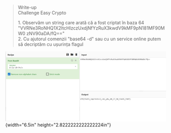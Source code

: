 > Write-up\
> Challenge Easy Crypto
>
> 1\. Observăm un string care arată că a fost criptat în baza 64\
> "VVRNe3RoNHQ1X2ltcHIzczUxdjNfYzRuX3kwdV9kMF9pN181MF90MW0
> zNV90aDA/fQ=="\
> 2. Cu ajutorul comenzii "base64 -d" sau cu un service online putem să
> decriptăm cu ușurința flagul

![](vertopal_75f43c6d897840c8bd54d930de27e6e4/media/image1.png){width="6.5in"
height="2.8222222222222224in"}
